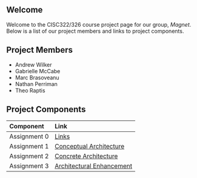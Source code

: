 ## Welcome
  Welcome to the CISC322/326 course project page for our group, *Magnet*.  Below is a list of our project members and links to project components.

## Project Members
- Andrew Wilker
- Gabrielle McCabe
- Marc Brasoveanu
- Nathan Perriman
- Theo Raptis

## Project Components
| Component    | Link                                |
|:-------------|:------------------------------------|
| Assignment 0 | [Links](/A0.md)                     |
| Assignment 1 | [Conceptual Architecture](/A1.md)   |
| Assignment 2 | [Concrete Architecture](/A2.md)     |
| Assignment 3 | [Architectural Enhancement](/A3.md) |

